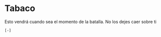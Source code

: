 # Tabaco
 Esto vendrá cuando sea el momento de la batalla. No los dejes caer sobre ti
 
 ```brainfuck
[-]
 ```
